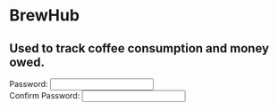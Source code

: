 # BrewHub

## Used to track coffee consumption and money owed.

<div class="tutorialWrapper">
<body>
    <script src='https://cdnjs.cloudflare.com/ajax/libs/jquery/2.1.3/jquery.min.js'></script>
    <form>
        <div class="fieldWrapper">
            <label for="pass1">Password:</label>
            <input type="password" style="text-align:center" name="pass1" id="pass1">
        </div>
        <div class="fieldWrapper">
            <label for="pass2">Confirm Password:</label>
            <input  type="password" style="text-align:center" name="pass2" id="pass2" onkeyup="checkPass(); return false;">
            <span id="confirmMessage" class="confirmMessage"></span>
        </div>
    </form>
    <script type="text/javascript" src="/BrewHub/assets/js/test.js"></script>
</body>
</div>



